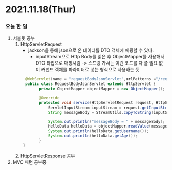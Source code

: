 # 2021.11.18(Thur)
### 오늘 한 일 
1. 서블릿 공부
   1. HttpServletRequest
      * jackson을 통해 json으로 온 데이터를  DTO 객체에 매핑할 수 있다.
        * inputStream으로 Http Body를 읽은 후 ObjectMapper를 사용해서 DTO 타입으로 매핑시킴 -> 스프링 가서는 이런 코드를
        다 쓸 필요 없이 커맨드 객체를 파라미터로 넣는 형식으로 사용하는 듯
      ```java
        @WebServlet(name = "requestBodyJsonServlet",urlPatterns ="/request-body-json")
        public class RequestBodyJsonServlet extends HttpServlet {
              private ObjectMapper objectMapper = new ObjectMapper();

              @Override
              protected void service(HttpServletRequest request, HttpServletResponse response) throws ServletException, IOException {
                  ServletInputStream inputStream = request.getInputStream();
                  String messageBody = StreamUtils.copyToString(inputStream, StandardCharsets.UTF_8);

                  System.out.println("messageBody = " + messageBody);
                  HelloData helloData = objectMapper.readValue(messageBody, HelloData.class);
                  System.out.println(helloData.getUsername());
                  System.out.println(helloData.getAge());
              }
       }
      ```
   2. HttpServletResponse 공부
2. MVC 패턴 공부중